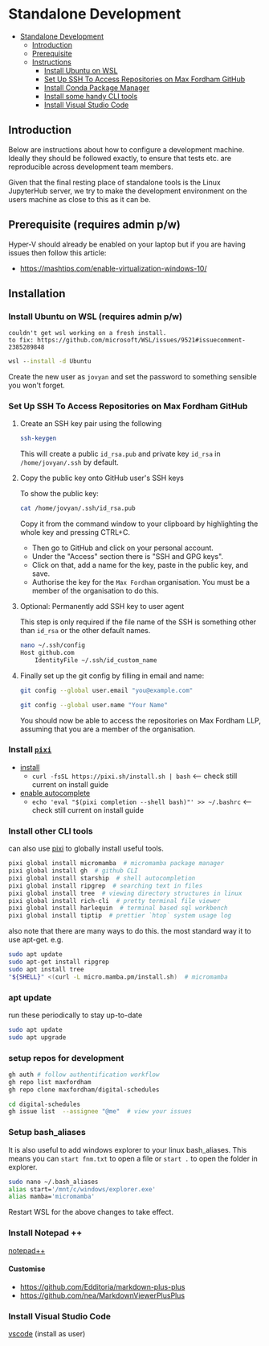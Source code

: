 
# Standalone Development

- [Standalone Development](#standalone-development)
  - [Introduction](#introduction)
  - [Prerequisite](#prerequisite)
  - [Instructions](#instructions)
    - [Install Ubuntu on WSL](#install-ubuntu-on-wsl)
    - [Set Up SSH To Access Repositories on Max Fordham GitHub](#set-up-ssh-to-access-repositories-on-max-fordham-github)
    - [Install Conda Package Manager](#install-mamba-package-manager)
    - [Install some handy CLI tools](#install-some-handy-cli-tools)
    - [Install Visual Studio Code](#install-visual-studio-code)

## Introduction

Below are instructions about how to configure a development machine. Ideally they should
be followed exactly, to ensure that tests etc. are reproducible across development team
members.

Given that the final resting place of standalone tools is the Linux JupyterHub server,
we try to make the development environment on the users machine as close to this as
it can be.

## Prerequisite (requires admin p/w)

Hyper-V should already be enabled on your laptop but if you are having issues then follow this article:

- https://mashtips.com/enable-virtualization-windows-10/

## Installation

### Install Ubuntu on WSL (requires admin p/w)

```{danger}
couldn't get wsl working on a fresh install. 
to fix: https://github.com/microsoft/WSL/issues/9521#issuecomment-2385289848
```

```cmd
wsl --install -d Ubuntu
```

Create the new user as `jovyan` and set the password to something sensible you won't forget.

### Set Up SSH To Access Repositories on Max Fordham GitHub

1. Create an SSH key pair using the following

    ```bash
    ssh-keygen
    ```

    This will create a public `id_rsa.pub` and private key `id_rsa` in `/home/jovyan/.ssh` by default.
        
2. Copy the public key onto GitHub user's SSH keys
	
    To show the public key:

    ```bash
    cat /home/jovyan/.ssh/id_rsa.pub
    ```
        
    Copy it from the command window to your clipboard by highlighting the whole key and pressing CTRL+C.

    - Then go to GitHub and click on your personal account. 
    - Under the "Access" section there is "SSH and GPG keys".
    - Click on that, add a name for the key, paste in the public key, and save.
    - Authorise the key for the `Max Fordham` organisation. You must be a member of the organisation to do this.

3. Optional: Permanently add SSH key to user agent

    This step is only required if the file name of the SSH is something other than `id_rsa` or the other default names.

    ```bash
    nano ~/.ssh/config
    Host github.com
        IdentityFile ~/.ssh/id_custom_name
    ```

4. Finally set up the git config by filling in email and name:

    ```bash
    git config --global user.email "you@example.com"
    ```

    ```bash
    git config --global user.name "Your Name"
    ```

    You should now be able to access the repositories on Max Fordham LLP, assuming that you are a member of the organisation.

### Install [`pixi`](https://pixi.sh/latest/#installation) 

- [install](https://pixi.sh/latest/#installation)
  - `curl -fsSL https://pixi.sh/install.sh | bash` <-- check still current on install guide
- [enable autocomplete](https://pixi.sh/latest/#autocompletion)
  - `echo 'eval "$(pixi completion --shell bash)"' >> ~/.bashrc` <-- check still current on install guide


### Install other CLI tools

can also use [pixi](https://pixi.sh/latest/basic_usage/#use-pixi-as-a-global-installation-tool) to globally install useful tools.

```bash
pixi global install micromamba  # micromamba package manager
pixi global install gh  # github CLI
pixi global install starship  # shell autocompletion
pixi global install ripgrep  # searching text in files
pixi global install tree  # viewing directory structures in linux
pixi global install rich-cli  # pretty terminal file viewer
pixi global install harlequin  # terminal based sql workbench
pixi global install tiptip  # prettier `htop` system usage log
```

also note that there are many ways to do this. the most standard way it to use apt-get. 
e.g.

```bash
sudo apt update
sudo apt-get install ripgrep
sudo apt install tree
"${SHELL}" <(curl -L micro.mamba.pm/install.sh)  # micromamba
```

### apt update

run these periodically to stay up-to-date
```bash
sudo apt update
sudo apt upgrade
```

### setup repos for development

```bash
gh auth # follow authentification workflow
gh repo list maxfordham
gh repo clone maxfordham/digital-schedules

cd digital-schedules
gh issue list  --assignee "@me"  # view your issues
```

### Setup bash_aliases

It is also useful to add windows explorer to your linux bash_aliases. This means you can `start fnm.txt` to open a file or `start .` to open the folder in explorer.

```bash
sudo nano ~/.bash_aliases
alias start='/mnt/c/windows/explorer.exe'
alias mamba='micromamba'
```

Restart WSL for the above changes to take effect.

### Install Notepad ++

[notepad++](developing-notepadplusplus.md)

#### Customise

- https://github.com/Edditoria/markdown-plus-plus
- https://github.com/nea/MarkdownViewerPlusPlus

### Install Visual Studio Code

[vscode](developing-vscode.md) (install as user)
